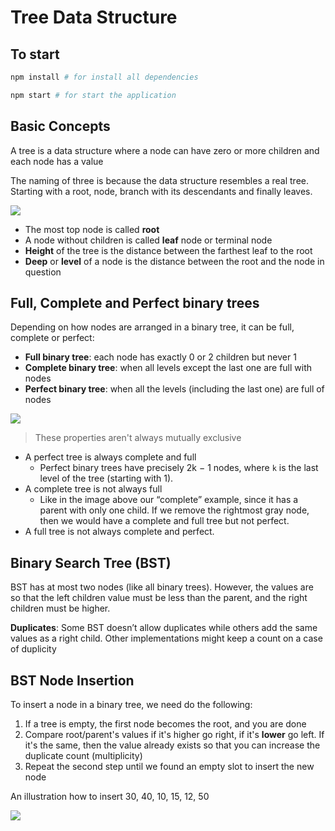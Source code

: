 # Tree Data Structure

## To start

```bash
npm install # for install all dependencies
```

```bash
npm start # for start the application
```

## Basic Concepts

A tree is a data structure where a node can have zero or more children and each node has a value

The naming of three is because the data structure resembles a real tree. Starting with a root, node, branch with its descendants and finally leaves.

![](https://adrianmejia.com/images/tree-parts.jpg)

- The most top node is called **root**
- A node without children is called **leaf** node or terminal node
- **Height** of the tree is the distance between the farthest leaf to the root
- **Deep** or **level** of a node is the distance between the root and the node in question

## Full, Complete and Perfect binary trees

Depending on how nodes are arranged in a binary tree, it can be full, complete or perfect:

- **Full binary tree**: each node has exactly 0 or 2 children but never 1
- **Complete binary tree**: when all levels except the last one are full with nodes
- **Perfect binary tree**: when all the levels (including the last one) are full of nodes

![](https://adrianmejia.com/images/full-complete-perfect-binary-tree.jpg)

> These properties aren't always mutually exclusive

- A perfect tree is always complete and full
  - Perfect binary trees have precisely 2k − 1 nodes, where `k` is the last level of the tree (starting with 1).
- A complete tree is not always full
  - Like in the image above our “complete” example, since it has a parent with only one child. If we remove the rightmost gray node, then we would have a complete and full tree but not perfect.
- A full tree is not always complete and perfect.

## Binary Search Tree (BST)

BST has at most two nodes (like all binary trees). However, the values are so that the left children value must be less than the parent, and the right children must be higher.

**Duplicates**: Some BST doesn’t allow duplicates while others add the same values as a right child. Other implementations might keep a count on a case of duplicity

## BST Node Insertion

To insert a node in a binary tree, we need do the following:

1. If a tree is empty, the first node becomes the root, and you are done
2. Compare root/parent's values if it's higher go right, if it's **lower** go left. If it's the same, then the value already exists so that you can increase the duplicate count (multiplicity)
3. Repeat the second step until we found an empty slot to insert the new node

An illustration how to insert 30, 40, 10, 15, 12, 50

![](https://adrianmejia.com/images/bst2.gif)
